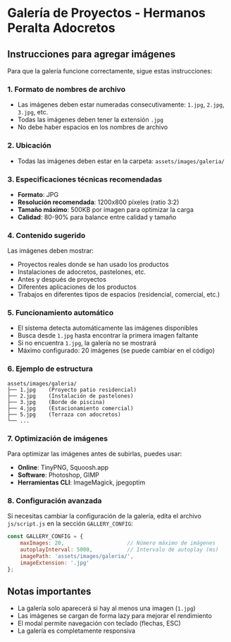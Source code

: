 # Galería de Proyectos - Hermanos Peralta Adocretos

## Instrucciones para agregar imágenes

Para que la galería funcione correctamente, sigue estas instrucciones:

### 1. Formato de nombres de archivo
- Las imágenes deben estar numeradas consecutivamente: `1.jpg`, `2.jpg`, `3.jpg`, etc.
- Todas las imágenes deben tener la extensión `.jpg`
- No debe haber espacios en los nombres de archivo

### 2. Ubicación
- Todas las imágenes deben estar en la carpeta: `assets/images/galeria/`

### 3. Especificaciones técnicas recomendadas
- **Formato**: JPG
- **Resolución recomendada**: 1200x800 píxeles (ratio 3:2)
- **Tamaño máximo**: 500KB por imagen para optimizar la carga
- **Calidad**: 80-90% para balance entre calidad y tamaño

### 4. Contenido sugerido
Las imágenes deben mostrar:
- Proyectos reales donde se han usado los productos
- Instalaciones de adocretos, pastelones, etc.
- Antes y después de proyectos
- Diferentes aplicaciones de los productos
- Trabajos en diferentes tipos de espacios (residencial, comercial, etc.)

### 5. Funcionamiento automático
- El sistema detecta automáticamente las imágenes disponibles
- Busca desde `1.jpg` hasta encontrar la primera imagen faltante
- Si no encuentra `1.jpg`, la galería no se mostrará
- Máximo configurado: 20 imágenes (se puede cambiar en el código)

### 6. Ejemplo de estructura
```
assets/images/galeria/
├── 1.jpg    (Proyecto patio residencial)
├── 2.jpg    (Instalación de pastelones)
├── 3.jpg    (Borde de piscina)
├── 4.jpg    (Estacionamiento comercial)
├── 5.jpg    (Terraza con adocretos)
└── ...
```

### 7. Optimización de imágenes
Para optimizar las imágenes antes de subirlas, puedes usar:
- **Online**: TinyPNG, Squoosh.app
- **Software**: Photoshop, GIMP
- **Herramientas CLI**: ImageMagick, jpegoptim

### 8. Configuración avanzada
Si necesitas cambiar la configuración de la galería, edita el archivo `js/script.js` en la sección `GALLERY_CONFIG`:

```javascript
const GALLERY_CONFIG = {
    maxImages: 20,                    // Número máximo de imágenes
    autoplayInterval: 5000,           // Intervalo de autoplay (ms)
    imagePath: 'assets/images/galeria/',
    imageExtension: '.jpg'
};
```

## Notas importantes
- La galería solo aparecerá si hay al menos una imagen (`1.jpg`)
- Las imágenes se cargan de forma lazy para mejorar el rendimiento
- El modal permite navegación con teclado (flechas, ESC)
- La galería es completamente responsiva
